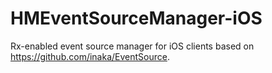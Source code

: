 # HMEventSourceManager-iOS
Rx-enabled event source manager for iOS clients based on https://github.com/inaka/EventSource.
